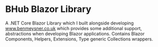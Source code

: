 # BHub Blazor Library
A .NET Core Blazor Library which I built alongside developing www.benmeysner.co.uk which provides some additional support, abstractions when developing Blazor applications. Contains Blazor Components, Helpers, Extensions, Type generic Collections wrappers. 
